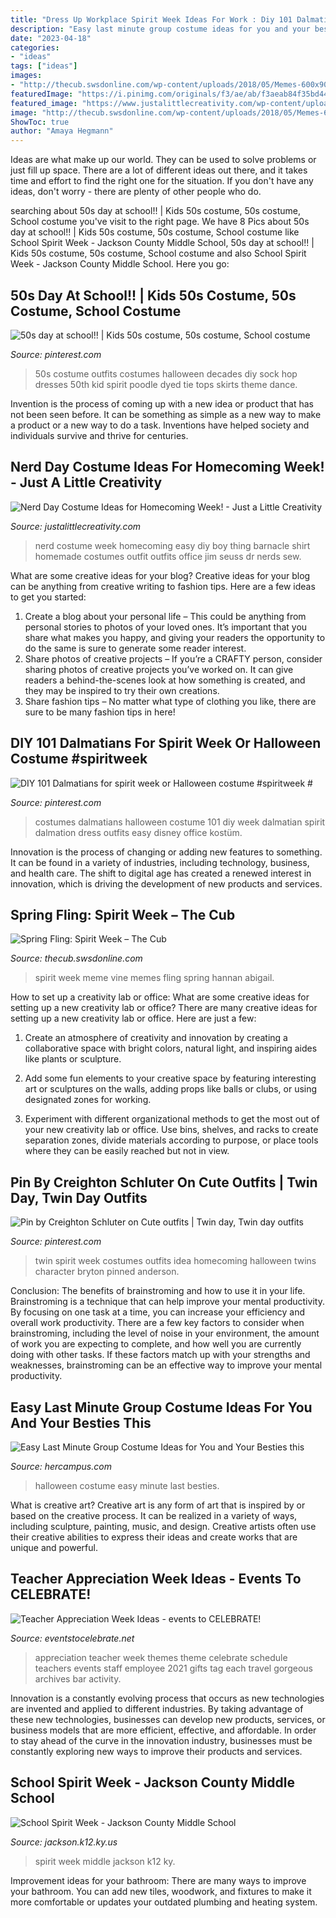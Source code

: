 ```yaml
---
title: "Dress Up Workplace Spirit Week Ideas For Work : Diy 101 Dalmatians For Spirit Week Or Halloween Costume #spiritweek #"
description: "Easy last minute group costume ideas for you and your besties this"
date: "2023-04-18"
categories:
- "ideas"
tags: ["ideas"]
images:
- "http://thecub.swsdonline.com/wp-content/uploads/2018/05/Memes-600x900.jpg"
featuredImage: "https://i.pinimg.com/originals/f3/ae/ab/f3aeab84f35bd4418e14bcb4c5a05303.jpg"
featured_image: "https://www.justalittlecreativity.com/wp-content/uploads/2014/09/nerddaycostume-1.jpg"
image: "http://thecub.swsdonline.com/wp-content/uploads/2018/05/Memes-600x900.jpg"
ShowToc: true
author: "Amaya Hegmann"
---
```



Ideas are what make up our world. They can be used to solve problems or just fill up space. There are a lot of different ideas out there, and it takes time and effort to find the right one for the situation. If you don't have any ideas, don't worry - there are plenty of other people who do.

	

		
searching about 50s day at school!! | Kids 50s costume, 50s costume, School costume you've visit to the right page. We have 8 Pics about 50s day at school!! | Kids 50s costume, 50s costume, School costume like School Spirit Week - Jackson County Middle School, 50s day at school!! | Kids 50s costume, 50s costume, School costume and also School Spirit Week - Jackson County Middle School. Here you go:
		
    
## 50s Day At School!! | Kids 50s Costume, 50s Costume, School Costume

<img loading=lazy src="https://i.pinimg.com/736x/03/a1/f8/03a1f836327ebaffb599a6b87bb8eeaf--halloween-stuff-halloween-ideas.jpg" onerror="this.onerror=null;this.src='https://tse4.mm.bing.net/th?id=OIP.8vFRjy_52rQk8RVQ28UHEgHaJ3&amp;pid=15.1';" alt="50s day at school!! | Kids 50s costume, 50s costume, School costume">

_Source: pinterest.com_

>50s costume outfits costumes halloween decades diy sock hop dresses 50th kid spirit poodle dyed tie tops skirts theme dance. 

	

Invention is the process of coming up with a new idea or product that has not been seen before. It can be something as simple as a new way to make a product or a new way to do a task. Inventions have helped society and individuals survive and thrive for centuries.

    
## Nerd Day Costume Ideas For Homecoming Week! - Just A Little Creativity

<img loading=lazy src="https://www.justalittlecreativity.com/wp-content/uploads/2014/09/nerddaycostume-1.jpg" onerror="this.onerror=null;this.src='https://tse1.mm.bing.net/th?id=OIP.-wb-d7LOewXG7yrIY5-ZFQHaKH&amp;pid=15.1';" alt="Nerd Day Costume Ideas for Homecoming Week! - Just a Little Creativity">

_Source: justalittlecreativity.com_

>nerd costume week homecoming easy diy boy thing barnacle shirt homemade costumes outfit outfits office jim seuss dr nerds sew. 

	

What are some creative ideas for your blog?
Creative ideas for your blog can be anything from creative writing to fashion tips. Here are a few ideas to get you started: 
1) Create a blog about your personal life – This could be anything from personal stories to photos of your loved ones. It’s important that you share what makes you happy, and giving your readers the opportunity to do the same is sure to generate some reader interest. 
2) Share photos of creative projects – If you’re a CRAFTY person, consider sharing photos of creative projects you’ve worked on. It can give readers a behind-the-scenes look at how something is created, and they may be inspired to try their own creations. 
3) Share fashion tips – No matter what type of clothing you like, there are sure to be many fashion tips in here!

    
## DIY 101 Dalmatians For Spirit Week Or Halloween Costume #spiritweek #

<img loading=lazy src="https://i.pinimg.com/736x/30/d1/26/30d1261203cb0ff8023a2d75bda3c6d1--spirit-weeks--dalmatians.jpg" onerror="this.onerror=null;this.src='https://tse2.mm.bing.net/th?id=OIP.b5ds7F9WU1OxC1NheYE2iwHaHS&amp;pid=15.1';" alt="DIY 101 Dalmatians for spirit week or Halloween costume #spiritweek #">

_Source: pinterest.com_

>costumes dalmatians halloween costume 101 diy week dalmatian spirit dalmation dress outfits easy disney office kostüm. 

	

Innovation is the process of changing or adding new features to something. It can be found in a variety of industries, including technology, business, and health care. The shift to digital age has created a renewed interest in innovation, which is driving the development of new products and services.

    
## Spring Fling: Spirit Week – The Cub

<img loading=lazy src="http://thecub.swsdonline.com/wp-content/uploads/2018/05/Memes-600x900.jpg" onerror="this.onerror=null;this.src='https://tse3.mm.bing.net/th?id=OIP.lem1P9H_QQlqo8wf50Pm8wHaLH&amp;pid=15.1';" alt="Spring Fling: Spirit Week – The Cub">

_Source: thecub.swsdonline.com_

>spirit week meme vine memes fling spring hannan abigail. 

	

How to set up a creativity lab or office: What are some creative ideas for setting up a new creativity lab or office?
There are many creative ideas for setting up a new creativity lab or office. Here are just a few: 
1. Create an atmosphere of creativity and innovation by creating a collaborative space with bright colors, natural light, and inspiring aides like plants or sculpture.

2. Add some fun elements to your creative space by featuring interesting art or sculptures on the walls, adding props like balls or clubs, or using designated zones for working.

3. Experiment with different organizational methods to get the most out of your new creativity lab or office. Use bins, shelves, and racks to create separation zones, divide materials according to purpose, or place tools where they can be easily reached but not in view.

    
## Pin By Creighton Schluter On Cute Outfits | Twin Day, Twin Day Outfits

<img loading=lazy src="https://i.pinimg.com/736x/ff/51/27/ff5127061e5fc13bdeaedb8d248e2ba5--spirit-week-ideas-twin-day.jpg" onerror="this.onerror=null;this.src='https://tse3.mm.bing.net/th?id=OIP.tKvgSPNjYQzSqoC_sIMcwwHaHa&amp;pid=15.1';" alt="Pin by Creighton Schluter on Cute outfits | Twin day, Twin day outfits">

_Source: pinterest.com_

>twin spirit week costumes outfits idea homecoming halloween twins character bryton pinned anderson. 

	

Conclusion: The benefits of brainstroming and how to use it in your life.
Brainstroming is a technique that can help improve your mental productivity. By focusing on one task at a time, you can increase your efficiency and overall work productivity. There are a few key factors to consider when brainstroming, including the level of noise in your environment, the amount of work you are expecting to complete, and how well you are currently doing with other tasks. If these factors match up with your strengths and weaknesses, brainstroming can be an effective way to improve your mental productivity.

    
## Easy Last Minute Group Costume Ideas For You And Your Besties This

<img loading=lazy src="https://i.pinimg.com/originals/f3/ae/ab/f3aeab84f35bd4418e14bcb4c5a05303.jpg" onerror="this.onerror=null;this.src='https://tse2.mm.bing.net/th?id=OIP.-xecy1Z6n3nVM5lYP23GfQHaJ4&amp;pid=15.1';" alt="Easy Last Minute Group Costume Ideas for You and Your Besties this">

_Source: hercampus.com_

>halloween costume easy minute last besties. 

	

What is creative art?
Creative art is any form of art that is inspired by or based on the creative process. It can be realized in a variety of ways, including sculpture, painting, music, and design. Creative artists often use their creative abilities to express their ideas and create works that are unique and powerful.

    
## Teacher Appreciation Week Ideas - Events To CELEBRATE!

<img loading=lazy src="https://eventstocelebrate.net/wp-content/uploads/2018/04/Teacher-Appreciation-Schedule-Email-624x351.jpg" onerror="this.onerror=null;this.src='https://tse2.mm.bing.net/th?id=OIP.ntB0WJy1RptNF8oFB4PA3QHaEK&amp;pid=15.1';" alt="Teacher Appreciation Week Ideas - events to CELEBRATE!">

_Source: eventstocelebrate.net_

>appreciation teacher week themes theme celebrate schedule teachers events staff employee 2021 gifts tag each travel gorgeous archives bar activity. 

	

Innovation is a constantly evolving process that occurs as new technologies are invented and applied to different industries. By taking advantage of these new technologies, businesses can develop new products, services, or business models that are more efficient, effective, and affordable. In order to stay ahead of the curve in the innovation industry, businesses must be constantly exploring new ways to improve their products and services.

    
## School Spirit Week - Jackson County Middle School

<img loading=lazy src="https://www.jackson.k12.ky.us/userfiles/2017-04/06e72b48-b64c-4832-9f05-249b5a7eb35c.jpg?width=600" onerror="this.onerror=null;this.src='https://tse4.mm.bing.net/th?id=OIP.Il4WjkSJoPCUzZt9rcEzKAHaKL&amp;pid=15.1';" alt="School Spirit Week - Jackson County Middle School">

_Source: jackson.k12.ky.us_

>spirit week middle jackson k12 ky. 

	

Improvement ideas for your bathroom:
There are many ways to improve your bathroom. You can add new tiles, woodwork, and fixtures to make it more comfortable or updates your outdated plumbing and heating system.

